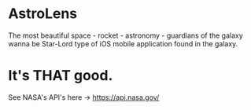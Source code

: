 # AstroLens

The most beautiful space - rocket - astronomy - guardians of the galaxy wanna be Star-Lord type of iOS mobile application found in the galaxy.
# It's THAT good.

See NASA's API's here -> https://api.nasa.gov/
